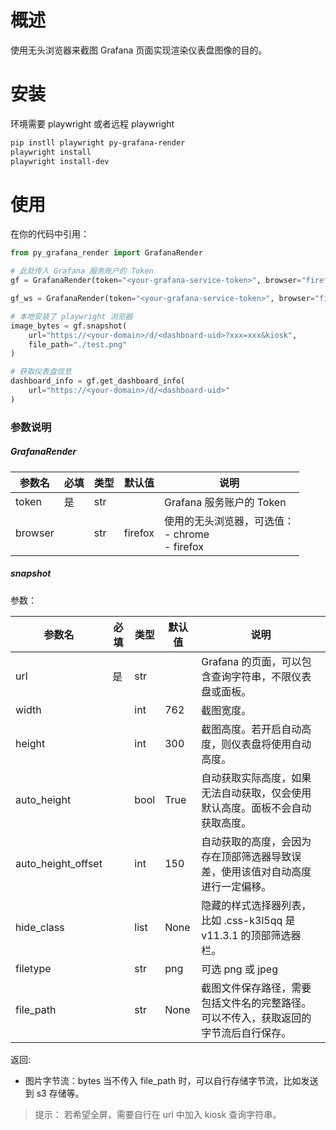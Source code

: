 # 概述

使用无头浏览器来截图 Grafana 页面实现渲染仪表盘图像的目的。

# 安装

环境需要 playwright 或者远程 playwright

```bash
pip instll playwright py-grafana-render
playwright install
playwright install-dev
```

# 使用

在你的代码中引用：

```python
from py_grafana_render import GrafanaRender

# 此处传入 Grafana 服务账户的 Token
gf = GrafanaRender(token="<your-grafana-service-token>", browser="firefox")

gf_ws = GrafanaRender(token="<your-grafana-service-token>", browser="firefox", remote_browser_ws = "ws://<your-host>:port")

# 本地安装了 playwright 浏览器
image_bytes = gf.snapshot(
    url="https://<your-domain>/d/<dashboard-uid>?xxx=xxx&kiosk",
    file_path="./test.png"
)

# 获取仪表盘信息
dashboard_info = gf.get_dashboard_info(
    url="https://<your-domain>/d/<dashboard-uid>"
)
```

### 参数说明

##### GrafanaRender

| 参数名     | 必填 | 类型  | 默认值     | 说明                                       |
|---------|----|-----|---------|------------------------------------------|
| token   | 是  | str |         | Grafana 服务账户的 Token                      |
| browser |    | str | firefox | 使用的无头浏览器，可选值：<br/>- chrome<br/>- firefox | 

##### snapshot

参数：

| 参数名                | 必填 | 类型   | 默认值  | 说明                                           |
|--------------------|----|------|------|----------------------------------------------|
| url                | 是  | str  |      | Grafana 的页面，可以包含查询字符串，不限仪表盘或面板。              |
| width              |    | int  | 762  | 截图宽度。                                        | 
| height             |    | int  | 300  | 截图高度。若开启自动高度，则仪表盘将使用自动高度。                    | 
| auto_height        |    | bool | True | 自动获取实际高度，如果无法自动获取，仅会使用默认高度。面板不会自动获取高度。       | 
| auto_height_offset |    | int  | 150  | 自动获取的高度，会因为存在顶部筛选器导致误差，使用该值对自动高度进行一定偏移。      | 
| hide_class         |    | list | None | 隐藏的样式选择器列表，比如 .css-k3l5qq 是 v11.3.1 的顶部筛选器栏。 | 
| filetype           |    | str  | png  | 可选 png 或 jpeg                                | 
| file_path          |    | str  | None | 截图文件保存路径，需要包括文件名的完整路径。可以不传入，获取返回的字节流后自行保存。   | 

返回:

- 图片字节流：bytes 当不传入 file_path 时，可以自行存储字节流，比如发送到 s3 存储等。


> 提示：
> 若希望全屏，需要自行在 url 中加入 kiosk 查询字符串。
